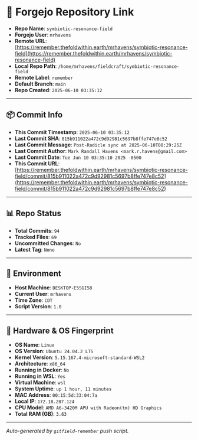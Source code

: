 # 🔗 Forgejo Repository Link

- **Repo Name**: `symbiotic-resonance-field`
- **Forgejo User**: `mrhavens`
- **Remote URL**: [https://remember.thefoldwithin.earth/mrhavens/symbiotic-resonance-field](https://remember.thefoldwithin.earth/mrhavens/symbiotic-resonance-field)
- **Local Repo Path**: `/home/mrhavens/fieldcraft/symbiotic-resonance-field`
- **Remote Label**: `remember`
- **Default Branch**: `main`
- **Repo Created**: `2025-06-10 03:35:12`

---

## 📦 Commit Info

- **This Commit Timestamp**: `2025-06-10 03:35:12`
- **Last Commit SHA**: `815b911022a472c9d92981c5697b8ffe747e8c52`
- **Last Commit Message**: `Post-Radicle sync at 2025-06-10T08:29:25Z`
- **Last Commit Author**: `Mark Randall Havens <mark.r.havens@gmail.com>`
- **Last Commit Date**: `Tue Jun 10 03:35:10 2025 -0500`
- **This Commit URL**: [https://remember.thefoldwithin.earth/mrhavens/symbiotic-resonance-field/commit/815b911022a472c9d92981c5697b8ffe747e8c52](https://remember.thefoldwithin.earth/mrhavens/symbiotic-resonance-field/commit/815b911022a472c9d92981c5697b8ffe747e8c52)

---

## 📊 Repo Status

- **Total Commits**: `94`
- **Tracked Files**: `69`
- **Uncommitted Changes**: `No`
- **Latest Tag**: `None`

---

## 🧭 Environment

- **Host Machine**: `DESKTOP-E5SGI58`
- **Current User**: `mrhavens`
- **Time Zone**: `CDT`
- **Script Version**: `1.0`

---

## 🧬 Hardware & OS Fingerprint

- **OS Name**: `Linux`
- **OS Version**: `Ubuntu 24.04.2 LTS`
- **Kernel Version**: `5.15.167.4-microsoft-standard-WSL2`
- **Architecture**: `x86_64`
- **Running in Docker**: `No`
- **Running in WSL**: `Yes`
- **Virtual Machine**: `wsl`
- **System Uptime**: `up 1 hour, 11 minutes`
- **MAC Address**: `00:15:5d:33:04:7a`
- **Local IP**: `172.18.207.124`
- **CPU Model**: `AMD A6-3420M APU with Radeon(tm) HD Graphics`
- **Total RAM (GB)**: `3.63`

---

_Auto-generated by `gitfield-remember` push script._
